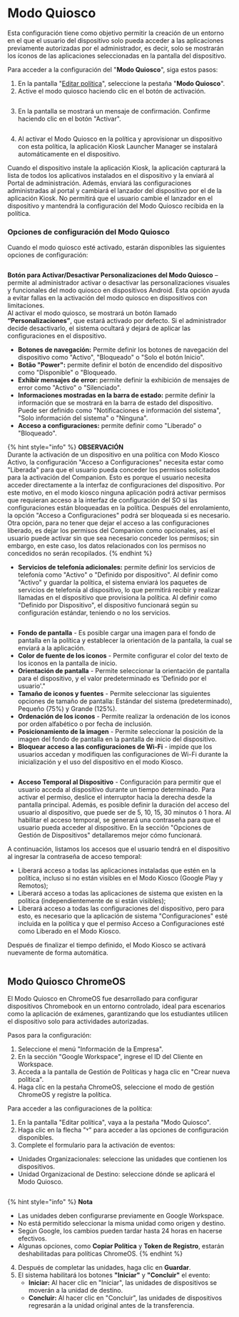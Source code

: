 # Modo Quiosco

Esta configuración tiene como objetivo permitir la creación de un entorno en el que el usuario del dispositivo solo pueda acceder a las aplicaciones previamente autorizadas por el administrador, es decir, solo se mostrarán los íconos de las aplicaciones seleccionadas en la pantalla del dispositivo.

Para acceder a la configuración del "**Modo Quiosco**", siga estos pasos:&#x20;

1. En la pantalla "[Editar política](./)", seleccione la pestaña "**Modo Quiosco**".&#x20;
2. Active el modo quiosco haciendo clic en el botón de activación.

<figure><img src="../../../.gitbook/assets/Captura de tela 2024-01-11 135757.png" alt=""><figcaption></figcaption></figure>

3. En la pantalla se mostrará un mensaje de confirmación. Confirme haciendo clic en el botón "Activar".

<figure><img src="../../../.gitbook/assets/image (103).png" alt=""><figcaption></figcaption></figure>

4. Al activar el Modo Quiosco en la política y aprovisionar un dispositivo con esta política, la aplicación Kiosk Launcher Manager se instalará automáticamente en el dispositivo.

Cuando el dispositivo instale la aplicación Kiosk, la aplicación capturará la lista de todos los aplicativos instalados en el dispositivo y la enviará al Portal de administración.  Además, enviará las  configuraciones administradas al portal y cambiará el lanzador del dispositivo por el de la aplicación Kiosk. No permitirá que el usuario cambie el lanzador en el dispositivo y mantendrá la configuración del Modo Quiosco recibida en la política.

### Opciones de configuración del Modo Quiosco

Cuando el modo quiosco esté activado, estarán disponibles las siguientes opciones de configuración:

<figure><img src="../../../.gitbook/assets/image (1).png" alt=""><figcaption></figcaption></figure>

**Botón para Activar/Desactivar Personalizaciones del Modo Quiosco** – permite al administrador activar o desactivar las personalizaciones visuales y funcionales del modo quiosco en dispositivos Android. Esta opción ayuda a evitar fallas en la activación del modo quiosco en dispositivos con limitaciones.\
Al activar el modo quiosco, se mostrará un botón llamado **“Personalizaciones”**, que estará activado por defecto. Si el administrador decide desactivarlo, el sistema ocultará y dejará de aplicar las configuraciones en el dispositivo.

* **Botones de navegación:** Permite definir los botones de navegación del dispositivo como "Activo", "Bloqueado" o "Solo el botón Inicio".
* **Botão "Power":** permite definir el botón de encendido del dispositivo como "Disponible" o "Bloqueado.
* **Exhibir mensajes de error:** permite definir la exhibición de mensajes de error como "Activo" o "Silenciado".
* **Informaciones mostradas en la barra de estado:** permite definir la información que se mostrará en la barra de estado del dispositivo. Puede ser definido como "Notificaciones e información del sistema", "Solo información del sistema" o "Ninguna".
* **Acceso a configuraciones:** permite definir como "Liberado" o "Bloqueado".

{% hint style="info" %}
**OBSERVACIÓN**\
Durante la activación de un dispositivo en una política con Modo Kiosco Activo, la configuración "Acceso a Configuraciones" necesita estar como "Liberada" para que el usuario pueda conceder los permisos solicitados para la activación del Companion. Esto es porque el usuario necesita acceder directamente a la interfaz de configuraciones del dispositivo. Por este motivo, en el modo kiosco ninguna aplicación podrá activar permisos que requieran acceso a la interfaz de configuración del SO si las configuraciones están bloqueadas en la política. Después del enrolamiento, la opción "Acceso a Configuraciones" podrá ser bloqueada si es necesario.\
Otra opción, para no tener que dejar el acceso a las configuraciones liberado, es dejar los permisos del Companion como opcionales, así el usuario puede activar sin que sea necesario conceder los permisos; sin embargo, en este caso, los datos relacionados con los permisos no concedidos no serán recopilados.
{% endhint %}

* **Servicios de telefonía adicionales:** permite definir los servicios de telefonía como "Activo" o "Definido por dispositivo". Al definir como "Activo" y guardar la política, el sistema enviará los paquetes de servicios de telefonía al dispositivo, lo que permitirá recibir y realizar llamadas en el dispositivo que provisiona la política. Al definir como "Definido por  Dispositivo", el dispositivo funcionará según su configuración estándar, teniendo o no los servicios.

<figure><img src="../../../.gitbook/assets/image (201).png" alt=""><figcaption></figcaption></figure>

* **Fondo de pantalla** - Es posible cargar una imagen para el fondo de pantalla en la política y establecer la orientación de la pantalla, la cual se enviará a la aplicación.
* **Color de fuente de los iconos** - Permite configurar el color del texto de los iconos en la pantalla de inicio.
* **Orientación de pantalla** - Permite seleccionar la orientación de pantalla para el dispositivo, y el valor predeterminado es 'Definido por el usuario'."
* **Tamaño de iconos y fuentes** - Permite seleccionar las siguientes opciones de tamaño de pantalla: Estándar del sistema (predeterminado), Pequeño (75%) y Grande (125%).
* **Ordenación de los iconos** - Permite realizar la ordenación de los iconos por orden alfabético o por fecha de inclusión.
* **Posicionamiento de la imagen** - Permite seleccionar la posición de la imagen del fondo de pantalla en la pantalla de inicio del dispositivo.
* **Bloquear acceso a las configuraciones de Wi-Fi** - impide que los usuarios accedan y modifiquen las configuraciones de Wi-Fi durante la inicialización y el uso del dispositivo en el modo Kiosco.

<figure><img src="../../../.gitbook/assets/image (202).png" alt=""><figcaption></figcaption></figure>

* **Acceso Temporal al Dispositivo** - Configuración para permitir que el usuario acceda al dispositivo durante un tiempo determinado. Para activar el permiso, deslice el interruptor hacia la derecha desde la pantalla principal. Además, es posible definir la duración del acceso del usuario al dispositivo, que puede ser de 5, 10, 15, 30 minutos ó 1 hora. Al habilitar el acceso temporal, se generará una contraseña para que el usuario pueda acceder al dispositivo. En la sección "Opciones de Gestión de Dispositivos" detallaremos mejor cómo funcionará.

A continuación, listamos los accesos que el usuario tendrá en el dispositivo al ingresar la contraseña de acceso temporal:&#x20;

* Liberará acceso a todas las aplicaciones instaladas que estén en la política, incluso si no están visibles en el Modo Kiosco (Google Play y Remotos);
* Liberará acceso a todas las aplicaciones de sistema que existen en la política (independientemente de si están visibles);
* Liberará acceso a todas las configuraciones del dispositivo, pero para esto, es necesario que la aplicación de sistema "Configuraciones" esté incluida en la política y que el permiso Acceso a Configuraciones esté como Liberado en el Modo Kiosco.

Después de finalizar el tiempo definido, el Modo Kiosco se activará nuevamente de forma automática.

<figure><img src="../../../.gitbook/assets/image (203).png" alt=""><figcaption></figcaption></figure>

## **Modo Quiosco ChromeOS**

El Modo Quiosco en ChromeOS fue desarrollado para configurar dispositivos Chromebook en un entorno controlado, ideal para escenarios como la aplicación de exámenes, garantizando que los estudiantes utilicen el dispositivo solo para actividades autorizadas.

Pasos para la configuración:

1. Seleccione el menú "Información de la Empresa".
2. En la sección "Google Workspace", ingrese el ID del Cliente en Workspace.
3. Acceda a la pantalla de Gestión de Políticas y haga clic en "Crear nueva política".
4. Haga clic en la pestaña ChromeOS, seleccione el modo de gestión ChromeOS y registre la política.

Para acceder a las configuraciones de la política:

1. En la pantalla "Editar política", vaya a la pestaña "Modo Quiosco".
2. Haga clic en la flecha "˅" para acceder a las opciones de configuración disponibles.
3. Complete el formulario para la activación de eventos:

* Unidades Organizacionales: seleccione las unidades que contienen los dispositivos.
* Unidad Organizacional de Destino: seleccione dónde se aplicará el Modo Quiosco.

<figure><img src="../../../.gitbook/assets/image (291).png" alt=""><figcaption></figcaption></figure>

{% hint style="info" %}
**Nota**

* Las unidades deben configurarse previamente en Google Workspace.
* No está permitido seleccionar la misma unidad como origen y destino.
* Según Google, los cambios pueden tardar hasta 24 horas en hacerse efectivos.
* Algunas opciones, como **Copiar Política** y **Token de Registro**, estarán deshabilitadas para políticas ChromeOS.
{% endhint %}

4. Después de completar las unidades, haga clic en **Guardar**.
5. El sistema habilitará los botones **"Iniciar"** y **"Concluir"** el evento:
   * **Iniciar:** Al hacer clic en "Iniciar", las unidades de dispositivos se moverán a la unidad de destino.
   * **Concluir:** Al hacer clic en "Concluir", las unidades de dispositivos regresarán a la unidad original antes de la transferencia.
